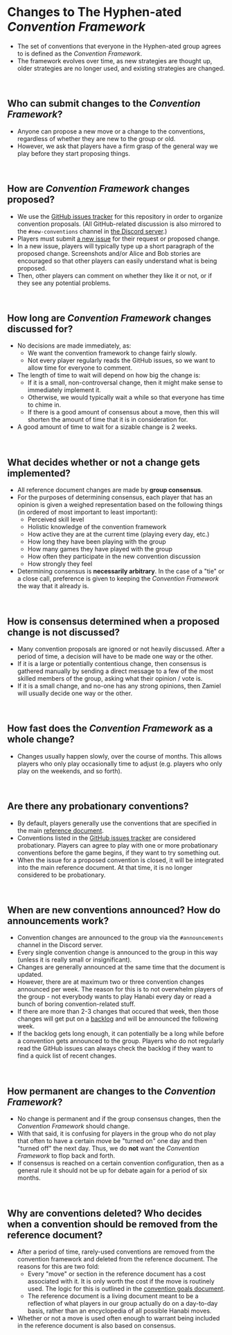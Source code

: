 # Changes to The Hyphen-ated *Convention Framework*

* The set of conventions that everyone in the Hyphen-ated group agrees to is defined as the *Convention Framework*.
* The framework evolves over time, as new strategies are thought up, older strategies are no longer used, and existing strategies are changed.

<br />

## Who can submit changes to the *Convention Framework*?

* Anyone can propose a new move or a change to the conventions, regardless of whether they are new to the group or old.
* However, we ask that players have a firm grasp of the general way we play before they start proposing things.

<br />

## How are *Convention Framework* changes proposed?

* We use the [GitHub issues tracker](https://github.com/Zamiell/hanabi-conventions/issues) for this repository in order to organize convention proposals. (All GitHub-related discussion is also mirrored to the `#new-conventions` channel in [the Discord server](https://discord.gg/FADvkJp).)
* Players must submit [a new issue](https://github.com/Zamiell/hanabi-conventions/issues/new) for their request or proposed change. 
* In a new issue, players will typically type up a short paragraph of the proposed change. Screenshots and/or Alice and Bob stories are encouraged so that other players can easily understand what is being proposed.
* Then, other players can comment on whether they like it or not, or if they see any potential problems.

<br />

## How long are *Convention Framework* changes discussed for?

* No decisions are made immediately, as:
  * We want the convention framework to change fairly slowly.
  * Not every player regularly reads the GitHub issues, so we want to allow time for everyone to comment.
* The length of time to wait will depend on how big the change is:
  * If it is a small, non-controversal change, then it might make sense to immediately implement it.
  * Otherwise, we would typically wait a while so that everyone has time to chime in.
  * If there is a good amount of consensus about a move, then this will shorten the amount of time that it is in consideration for.
* A good amount of time to wait for a sizable change is 2 weeks.

<br />

## What decides whether or not a change gets implemented?

* All reference document changes are made by **group consensus**.
* For the purposes of determining consensus, each player that has an opinion is given a weighed representation based on the following things (in ordered of most important to least important):
  * Perceived skill level
  * Holistic knowledge of the convention framework
  * How active they are at the current time (playing every day, etc.)
  * How long they have been playing with the group
  * How many games they have played with the group
  * How often they participate in the new convention discussion
  * How strongly they feel
* Determining consensus is **necessarily arbitrary**. In the case of a "tie" or a close call, preference is given to keeping the *Convention Framework* the way that it already is.

<br />

## How is consensus determined when a proposed change is not discussed?

* Many convention proposals are ignored or not heavily discussed. After a period of time, a decision will have to be made one way or the other.
* If it is a large or potentially contentious change, then consensus is gathered manually by sending a direct message to a few of the most skilled members of the group, asking what their opinion / vote is.
* If it is a small change, and no-one has any strong opinions, then Zamiel will usually decide one way or the other.

<br />

## How fast does the *Convention Framework* as a whole change?

* Changes usually happen slowly, over the course of months. This allows players who only play occasionally time to adjust (e.g. players who only play on the weekends, and so forth).

<br />

## Are there any probationary conventions?

* By default, players generally use the conventions that are specified in the main [reference document](https://github.com/Zamiell/hanabi-conventions/blob/master/Reference.md).
* Conventions listed in the [GitHub issues tracker](https://github.com/Zamiell/hanabi-conventions/issues) are considered probationary. Players can agree to play with one or more probationary conventions before the game begins, if they want to try something out.
* When the issue for a proposed convention is closed, it will be integrated into the main reference document. At that time, it is no longer considered to be probationary.

<br />

## When are new conventions announced? How do announcements work?

* Convention changes are announced to the group via the `#announcements` channel in the Discord server.
* Every single convention change is announced to the group in this way (unless it is really small or insignificant).
* Changes are generally announced at the same time that the document is updated.
* However, there are at maximum two or three convention changes announced per week. The reason for this is to not overwhelm players of the group - not everybody wants to play Hanabi every day or read a bunch of boring convention-related stuff.
* If there are more than 2-3 changes that occured that week, then those changes will get put on a [backlog](https://github.com/Zamiell/hanabi-conventions/blob/master/misc/Announcement_Backlog.md) and will be announced the following week.
* If the backlog gets long enough, it can potentially be a long while before a convention gets announced to the group. Players who do not regularly read the GitHub issues can always check the backlog if they want to find a quick list of recent changes.

<br />

## How permanent are changes to the *Convention Framework*?

* No change is permanent and if the group consensus changes, then the *Convention Framework* should change.
* With that said, it is confusing for players in the group who do not play that often to have a certain move be "turned on" one day and then "turned off" the next day. Thus, we do **not** want the *Convention Framework* to flop back and forth.
* If consensus is reached on a certain convention configuration, then as a general rule it should not be up for debate again for a period of six months.

<br />

## Why are conventions deleted? Who decides when a convention should be removed from the reference document?

* After a period of time, rarely-used conventions are removed from the convention framework and deleted from the reference document. The reasons for this are two fold:
  * Every "move" or section in the reference document has a cost associated with it. It is only worth the cost if the move is routinely used. The logic for this is outlined in the [convention goals document](https://github.com/Zamiell/hanabi-conventions/blob/master/misc/Convention_Goals.md).
  * The reference document is a living document meant to be a reflection of what players in our group actually do on a day-to-day basis, rather than an encyclopedia of all possible Hanabi moves.
* Whether or not a move is used often enough to warrant being included in the reference document is also based on consensus.
